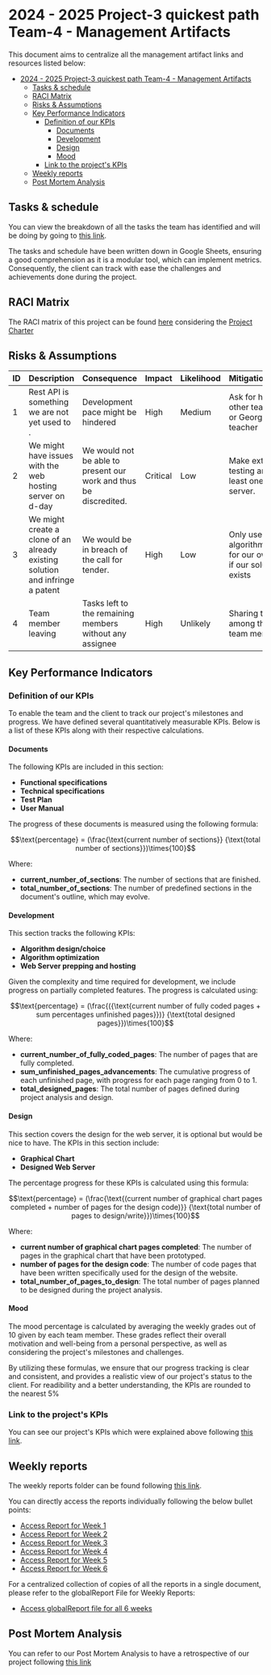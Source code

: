 # 2024 - 2025 Project-3 quickest path Team-4 - Management Artifacts

This document aims to centralize all the management artifact links and resources listed below:

- [2024 - 2025 Project-3 quickest path Team-4 - Management Artifacts](#2024---2025-Project-3-quickest-path-Team-4---Management-Artifacts)
  - [Tasks \& schedule](#tasks--schedule)
  - [RACI Matrix](#raci-matrix)
  - [Risks \& Assumptions](#risks--assumptions)
  - [Key Performance Indicators](#key-performance-indicators)
    - [Definition of our KPIs](#definition-of-our-kpis)
      - [Documents](#documents)
      - [Development](#development)
      - [Design](#design)
      - [Mood](#mood)
    - [Link to the project's KPIs](#link-to-the-projects-kpis)
  - [Weekly reports](#weekly-reports)
  - [Post Mortem Analysis](#post-mortem-analysis)

## Tasks & schedule

You can view the breakdown of all the tasks the team has identified and will be doing by going to [this link](https://docs.google.com/spreadsheets/d/1CwzIMlFXa4_e0lZcfqYYREnHONU2Ed1wMpm5CHMeARk/edit?usp=sharing).

The tasks and schedule have been written down in Google Sheets, ensuring a good comprehension as it is a modular tool, which can implement metrics. Consequently, the client can track with ease the challenges and achievements done during the project.

## RACI Matrix

The RACI matrix of this project can be found [here](https://docs.google.com/spreadsheets/d/1vy4L9r8V3n6dAgAR7JzQ41-nfrjRHLCymahQHND4CFs/edit?usp=sharing) considering the [Project Charter](./project_charter.md)

## Risks & Assumptions

| ID  | Description                                                                   | Consequence                                                       | Impact   | Likelihood | Mitigation/Avoidance                                                                |
| --- | ----------------------------------------------------------------------------- | ----------------------------------------------------------------- | -------- | ---------- | ----------------------------------------------------------------------------------- |
| 1   | Rest API is something we are not yet used to .                           | Development pace might be hindered                                | High     | Medium     | Ask for help to the other team members or Georgios, our teacher                                            |
| 2   | We might have issues with the web hosting server on d-day                             | We would not be able to present our work and thus be discredited.             | Critical   | Low        | Make extensive testing and have at least one backup server. |
| 3   | We might create a clone of an already existing solution and infringe a patent | We would be in breach of the call for tender. | High     | Low        | Only use other algorithms as a basis for our own and verify if our solution already exists                        |
| 4   | Team member leaving                                                           | Tasks left to the remaining members without any assignee          | High     | Unlikely   | Sharing the tasks among the remaining team members.                                 |

## Key Performance Indicators

### Definition of our KPIs

To enable the team and the client to track our project's milestones and progress. We have defined several quantitatively measurable KPIs. Below is a list of these KPIs along with their respective calculations.

#### Documents

The following KPIs are included in this section:

- **Functional specifications**
- **Technical specifications**
- **Test Plan**
- **User Manual**

The progress of these documents is measured using the following formula:

$$\text{percentage} = (\frac{\text{current number of sections}} {\text{total number of sections}})\times{100}$$

Where:

- **current_number_of_sections**: The number of sections that are finished.
- **total_number_of_sections**: The number of predefined sections in the document's outline, which may evolve.

#### Development

This section tracks the following KPIs:

- **Algorithm design/choice**
- **Algorithm optimization**
- **Web Server prepping and hosting**

Given the complexity and time required for development, we include progress on partially completed features. The progress is calculated using:

$$\text{percentage} = (\frac{({\text{current number of fully coded pages + sum percentages unfinished pages}})} {\text{total designed pages}})\times{100}$$

Where:

- **current_number_of_fully_coded_pages**: The number of pages that are fully completed.
- **sum_unfinished_pages_advancements**: The cumulative progress of each unfinished page, with progress for each page ranging from 0 to 1.
- **total_designed_pages**: The total number of pages defined during project analysis and design.

#### Design

This section covers the design for the web server, it is optional but would be nice to have. The KPIs in this section include:

- **Graphical Chart**
- **Designed Web Server**

The percentage progress for these KPIs is calculated using this formula:

$$\text{percentage} = (\frac{\text{(current number of graphical chart pages completed + number of pages for the design code)}} {\text{total number of pages to design/write}})\times{100}$$

Where:

- **current number of graphical chart pages completed**: The number of pages in the graphical chart that have been prototyped.
- **number of pages for the design code**: The number of code pages that have been written specifically used for the design of the website.
- **total_number_of_pages_to_design**: The total number of pages planned to be designed during the project analysis.

#### Mood

The mood percentage is calculated by averaging the weekly grades out of 10 given by each team member. These grades reflect their overall motivation and well-being from a personal perspective, as well as considering the project's milestones and challenges.

By utilizing these formulas, we ensure that our progress tracking is clear and consistent, and provides a realistic view of our project's status to the client. For readibility and a better understanding, the KPIs are rounded to the nearest 5%

### Link to the project's KPIs

You can see our project's KPIs which were explained above following [this link](https://docs.google.com/spreadsheets/d/1PbVny66MCrmY9__otZJfC5omaUoG7xctKVIPduSYmQc/edit?usp=sharing).

## Weekly reports

The weekly reports folder can be found following [this link](weeklyReports  ).

You can directly access the reports individually following the below bullet points:

- [Access Report for Week 1](weeklyReports/week1.md)
- [Access Report for Week 2](weeklyReports/week2.md)
- [Access Report for Week 3](weeklyReports/week3.md)
- [Access Report for Week 4](weeklyReports/week4.md)
- [Access Report for Week 5](weeklyReports/week5.md)
- [Access Report for Week 6](weeklyReports/week6.md)

For a centralized collection of copies of all the reports in a single document, please refer to the globalReport File for Weekly Reports:

- [Access globalReport file for all 6 weeks](weeklyReports/globalReport.md)

## Post Mortem Analysis

You can refer to our Post Mortem Analysis to have a retrospective of our project following [this link](postMortem.md)